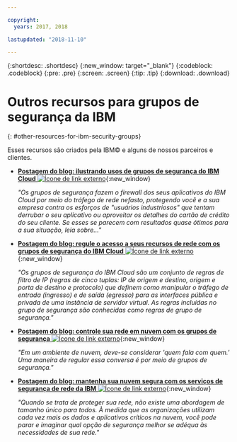 ```yaml
---

copyright:
  years: 2017, 2018

lastupdated: "2018-11-10"

---
```


{:shortdesc: .shortdesc}
{:new_window: target="_blank"}
{:codeblock: .codeblock}
{:pre: .pre}
{:screen: .screen}
{:tip: .tip}
{:download: .download}

# Outros recursos para grupos de segurança da IBM
{: #other-resources-for-ibm-security-groups}

Esses recursos são criados pela IBM© e alguns de nossos parceiros e clientes.

* [**Postagem do blog: ilustrando usos de grupos de segurança do IBM Cloud** ![Ícone de link externo](../../icons/launch-glyph.svg "Ícone de link externo")](https://www.ibm.com/blogs/bluemix/2018/05/illustrating-uses-ibm-cloud-security-groups/){:new_window}

    *"Os grupos de segurança fazem o firewall dos seus aplicativos do IBM Cloud por meio do tráfego de rede nefasto, protegendo você e a sua empresa contra os esforços de "usuários industriosos" que tentam derrubar o seu aplicativo ou aproveitar os detalhes do cartão de crédito do seu cliente. Se esses se parecem com resultados quase ótimos para a sua situação, leia sobre…"*
    
* [**Postagem do blog: regule o acesso a seus recursos de rede com os grupos de segurança do IBM Cloud** ![Ícone de link externo](../../icons/launch-glyph.svg "Ícone de link externo")](https://www.ibm.com/blogs/bluemix/2017/09/network-security-groups/){:new_window}

    *"Os grupos de segurança do IBM Cloud são um conjunto de regras de filtro de IP (regras de cinco tuplas: IP de origem e destino, origem e porta de destino e protocolo) que definem como manipular o tráfego de entrada (ingresso) e de saída (egresso) para as interfaces pública e privada de uma instância de servidor virtual. As regras incluídas no grupo de segurança são conhecidas como regras de grupo de segurança."*

* [**Postagem do blog: controle sua rede em nuvem com os grupos de segurança** ![Ícone de link externo](../../icons/launch-glyph.svg "Ícone de link externo")](https://www.ibm.com/blogs/bluemix/2017/11/security-groups/){:new_window}

    *"Em um ambiente de nuvem, deve-se considerar 'quem fala com quem.' Uma maneira de regular essa conversa é por meio de grupos de segurança."*
    
* [**Postagem do blog: mantenha sua nuvem segura com os serviços de segurança de rede da IBM** ![Ícone de link externo](../../icons/launch-glyph.svg "Ícone de link externo")](https://www.ibm.com/blogs/bluemix/2017/09/keep-cloud-safe-ibm-network-security-services/){:new_window}

    *"Quando se trata de proteger sua rede, não existe uma abordagem de tamanho único para todos. À medida que as organizações utilizam cada vez mais os dados e aplicativos críticos na nuvem, você pode parar e imaginar qual opção de segurança melhor se adéqua às necessidades de sua rede."*
